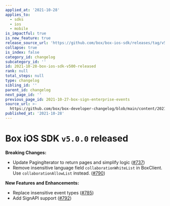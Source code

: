 ```yaml
---
applied_at: '2021-10-28'
applies_to:
  - sdks
  - ios
  - mobile
is_impactful: true
is_new_feature: true
release_source_url: 'https://github.com/box/box-ios-sdk/releases/tag/v5.0.0'
collapse: true
is_index: false
category_id: changelog
subcategory_id: ''
id: 2021-10-28-box-ios-sdk-v500-released
rank: null
total_steps: null
type: changelog
sibling_id: ''
parent_id: changelog
next_page_id: ''
previous_page_id: 2021-10-27-box-sign-enterprise-events
source_url: >-
  https://github.com/box/box-developer-changelog/blob/main/content/2021/10-28-box-ios-sdk-v500-released.md
published_at: '2021-10-28'
---
```

# Box iOS SDK `v5.0.0` released

**Breaking Changes:**

* Update PagingIterator to return pages and simplify logic ([#737][1])
* Remove insensitive language field `collaborationWhiteList` in BoxClient. Use `collaborationAllowList` instead. ([#790][2])

**New Features and Enhancements:**

* Replace insensitive event types ([#785][3])
* Add SignAPI support ([#792][4])

[1]: https://github.com/box/box-ios-sdk/pull/737

[2]: https://github.com/box/box-ios-sdk/pull/790

[3]: https://github.com/box/box-ios-sdk/pull/785

[4]: https://github.com/box/box-ios-sdk/pull/792
